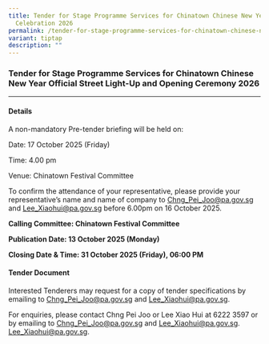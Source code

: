 ```yaml
---
title: Tender for Stage Programme Services for Chinatown Chinese New Year
  Celebration 2026
permalink: /tender-for-stage-programme-services-for-chinatown-chinese-new-year-celebration-2026/
variant: tiptap
description: ""
---
```

<h3>Tender for Stage Programme Services for Chinatown Chinese New Year Official Street Light-Up and Opening Ceremony 2026</h3>
<hr>
<h4>Details</h4>
<p>A non-mandatory Pre-tender briefing will be held on:</p>
<p>Date: 17 October 2025 (Friday)</p>
<p>Time: 4.00 pm</p>
<p>Venue: Chinatown Festival Committee</p>
<p>To confirm the attendance of your representative, please provide your
representative’s name and name of company to <a href="mailto:Chng_Pei_Joo@pa.gov.sg" rel="noopener noreferrer nofollow" target="_blank">Chng_Pei_Joo@pa.gov.sg</a> and <a href="mailto:Lee_Xiaohui@pa.gov.sg" rel="noopener noreferrer nofollow" target="_blank">Lee_Xiaohui@pa.gov.sg</a> before
6.00pm on 16 October 2025.</p>
<p><strong>Calling Committee: Chinatown Festival Committee</strong>
</p>
<p><strong>Publication Date: 13 October 2025 (Monday)</strong>
</p>
<p><strong>Closing Date &amp; Time: 31 October 2025 (Friday), 06:00 PM</strong>
</p>
<h4>Tender Document</h4>
<p>Interested Tenderers may request for a copy of tender specifications by
emailing to <a href="mailto:Chng_Pei_Joo@pa.gov.sg" rel="noopener noreferrer nofollow" target="_blank">Chng_Pei_Joo@pa.gov.sg</a> and
<a href="mailto:Lee_Xiaohui@pa.gov.sg" rel="noopener noreferrer nofollow" target="_blank">Lee_Xiaohui@pa.gov.sg</a>.</p>
<p>For enquiries, please contact Chng Pei Joo or Lee Xiao Hui at 6222 3597
or by emailing to <a href="mailto:Chng_Pei_Joo@pa.gov.sg" rel="noopener noreferrer nofollow" target="_blank">Chng_Pei_Joo@pa.gov.sg</a> and <a href="mailto:Lee_Xiaohui@pa.gov.sg" rel="noopener noreferrer nofollow" target="_blank">Lee_Xiaohui@pa.gov.sg</a>.
<a href="mailto:Lee_Xiaohui@pa.gov.sg" rel="noopener noreferrer nofollow" target="_blank">Lee_Xiaohui@pa.gov.sg</a>.</p>
<p></p>